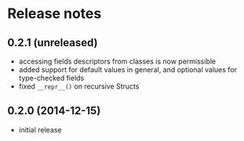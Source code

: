 # Release notes

## 0.2.1 (unreleased)

- accessing fields descriptors from classes is now permissible
- added support for default values in general, and optional values
  for type-checked fields
- fixed `__repr__()` on recursive Structs

## 0.2.0 (2014-12-15)

- initial release
